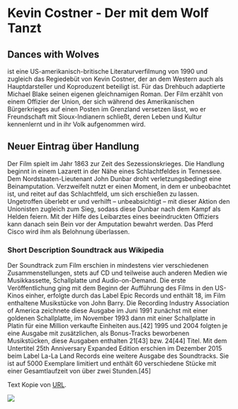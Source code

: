 # Kevin Costner - Der mit dem Wolf Tanzt
##                Dances with Wolves

ist eine US-amerikanisch-britische Literaturverfilmung von 1990 und zugleich das Regiedebüt von Kevin Costner, der an dem Western auch als Hauptdarsteller und Koproduzent beteiligt ist. Für das Drehbuch adaptierte Michael Blake seinen eigenen gleichnamigen Roman. Der Film erzählt von einem Offizier der Union, der sich während des Amerikanischen Bürgerkrieges auf einen Posten im Grenzland versetzen lässt, wo er Freundschaft mit Sioux-Indianern schließt, deren Leben und Kultur kennenlernt und in ihr Volk aufgenommen wird.

## Neuer Eintrag über Handlung
Der Film spielt im Jahr 1863 zur Zeit des Sezessionskrieges. Die Handlung beginnt in einem Lazarett in der Nähe eines Schlachtfeldes in Tennessee. Dem Nordstaaten-Lieutenant John Dunbar droht verletzungsbedingt eine Beinamputation. Verzweifelt nutzt er einen Moment, in dem er unbeobachtet ist, und reitet auf das Schlachtfeld, um sich erschießen zu lassen. Ungetroffen überlebt er und verhilft – unbeabsichtigt – mit dieser Aktion den Unionisten zugleich zum Sieg, sodass diese Dunbar nach dem Kampf als Helden feiern. Mit der Hilfe des Leibarztes eines beeindruckten Offiziers kann danach sein Bein vor der Amputation bewahrt werden. Das Pferd Cisco wird ihm als Belohnung überlassen.

### Short Description Soundtrack aus Wikipedia
Der Soundtrack zum Film erschien in mindestens vier verschiedenen Zusammenstellungen, stets auf CD und teilweise auch anderen Medien wie Musikkassette, Schallplatte und Audio-on-Demand. Die erste Veröffentlichung ging mit dem Beginn der Aufführung des Films in den US-Kinos einher, erfolgte durch das Label Epic Records und enthält 18, im Film enthaltene Musikstücke von John Barry. Die Recording Industry Association of America zeichnete diese Ausgabe im Juni 1991 zunächst mit einer goldenen Schallplatte, im November 1993 dann mit einer Schallplatte in Platin für eine Million verkaufte Einheiten aus.[42] 1995 und 2004 folgten je eine Ausgabe mit zusätzlichen, als Bonus-Tracks beworbenen Musikstücken, diese Ausgaben enthalten 21[43] bzw. 24[44] Titel. Mit dem Untertitel 25th Anniversary Expanded Edition erschien im Dezember 2015 beim Label La-La Land Records eine weitere Ausgabe des Soundtracks. Sie ist auf 5000 Exemplare limitiert und enthält 60 verschiedene Stücke mit einer Gesamtlaufzeit von über zwei Stunden.[45]

Text Kopie von [URL](https://de.wikipedia.org/wiki/Der_mit_dem_Wolf_tanzt).



<img src="https://www.movie-infos.net/cms/FileDownload/1444-Der-mit-dem-Wolf-tanzt-jpg">

